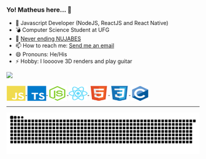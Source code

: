 ### Yo! Matheus here... 👋

- 🌱 Javascript Developer (NodeJS, ReactJS and React Native)
- 💣 Computer Science Student at UFG
- 💬 [Never ending NUJABES](https://www.youtube.com/watch?v=2sML2bq_WGw) 
- 📫 How to reach me: [Send me an email](<mailto: dev.matheus.melo@gmail.com>)
- 😄 Pronouns: He/His
- ⚡ Hobby: I loooove 3D renders and play guitar

<div>
  <a href="https://github.com/mathmelo">
  <img height="180em" src="https://github-readme-stats.vercel.app/api/top-langs/?username=mathmelo&layout=compact&langs_count=7&theme=radical"/>
</div>
<div style="display: inline_block"><br>
  <img align="center" alt="Meloso-Js" height="40" width="50" src="https://raw.githubusercontent.com/devicons/devicon/master/icons/javascript/javascript-plain.svg">
  <img align="center" alt="Meloso-Ts" height="40" width="50" src="https://raw.githubusercontent.com/devicons/devicon/master/icons/typescript/typescript-plain.svg">
  <img align="center" alt="Meloso-Ts" height="40" width="50" src="https://raw.githubusercontent.com/devicons/devicon/master/icons/nodejs/nodejs-original.svg">
  <img align="center" alt="Meloso-React" height="40" width="50" src="https://raw.githubusercontent.com/devicons/devicon/master/icons/react/react-original.svg">
  <img align="center" alt="Meloso-HTML" height="40" width="50" src="https://raw.githubusercontent.com/devicons/devicon/master/icons/html5/html5-original.svg">
  <img align="center" alt="Meloso-CSS" height="40" width="50" src="https://raw.githubusercontent.com/devicons/devicon/master/icons/css3/css3-original.svg">
  <img align="center" alt="Meloso-C" height="40" width="50" src="https://raw.githubusercontent.com/devicons/devicon/master/icons/c/c-original.svg">
</div>
  
---
![Snake animation](https://github.com/mathmelo/mathmelo/blob/output/github-contribution-grid-snake.svg)
